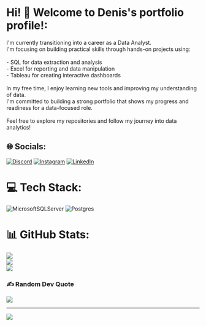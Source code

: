 # Hi! 👋 Welcome to Denis's portfolio profile!:
I'm currently transitioning into a career as a Data Analyst. <br>I'm focusing on building practical skills through hands-on projects using:<br><br>- SQL for data extraction and analysis<br>- Excel for reporting and data manipulation<br>- Tableau for creating interactive dashboards<br><br>In my free time, I enjoy learning new tools and improving my understanding of data. <br>I'm committed to building a strong portfolio that shows my progress and readiness for a data-focused role.<br><br>Feel free to explore my repositories and follow my journey into data analytics!


## 🌐 Socials:
[![Discord](https://img.shields.io/badge/Discord-%237289DA.svg?logo=discord&logoColor=white)](https://discord.gg/Strunc#4222) [![Instagram](https://img.shields.io/badge/Instagram-%23E4405F.svg?logo=Instagram&logoColor=white)](https://instagram.com/strunec_official) [![LinkedIn](https://img.shields.io/badge/LinkedIn-%230077B5.svg?logo=linkedin&logoColor=white)](https://linkedin.com/in/https://www.linkedin.com/in/denisstruna/) 

# 💻 Tech Stack:
![MicrosoftSQLServer](https://img.shields.io/badge/Microsoft%20SQL%20Server-CC2927?style=for-the-badge&logo=microsoft%20sql%20server&logoColor=white) ![Postgres](https://img.shields.io/badge/postgres-%23316192.svg?style=for-the-badge&logo=postgresql&logoColor=white)
# 📊 GitHub Stats:
![](https://github-readme-stats.vercel.app/api?username=dstruna&theme=shadow_blue&hide_border=false&include_all_commits=true&count_private=true)<br/>
![](https://nirzak-streak-stats.vercel.app/?user=dstruna&theme=shadow_blue&hide_border=false)<br/>
![](https://github-readme-stats.vercel.app/api/top-langs/?username=dstruna&theme=shadow_blue&hide_border=false&include_all_commits=true&count_private=true&layout=compact)

### ✍️ Random Dev Quote
![](https://quotes-github-readme.vercel.app/api?type=horizontal&theme=light)

---
[![](https://visitcount.itsvg.in/api?id=dstruna&icon=10&color=2)](https://visitcount.itsvg.in)

<!-- Proudly created with GPRM ( https://gprm.itsvg.in ) -->
